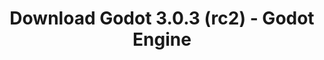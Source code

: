 ---
# Generated by /scripts/js/download_archive_generator !!! do not edit by hand !!!
title: 'Download Godot 3.0.3 (rc2) - Godot Engine'
type: 'download/archive'
name: '3.0.3'
flavor: 'rc2'
release_date: '2018-05-14T03:00:00-00:00'
release_notes: '/article/dev-snapshot-godot-3-0-3-rc-2/'
links:
  android.apk:
    name: 'android.apk'
    title: 'Android'
    caption: 'Universal APK (ARM64 + ARMv7 + x86_64 + x86)'
    tags:
      - 'APK download'
      - 'ARM64/v7'
      - 'x86 (64 & 32 bit)'
    hosts:
      github_builds:
        regular: 'https://github.com/godotengine/godot-builds/releases/download/3.0.3-rc2/Godot_v3.0.3-rc2_android_editor.apk'
        mono: '#'
      github:
        regular: 'https://github.com/godotengine/godot/releases/download/3.0.3-rc2/Godot_v3.0.3-rc2_android_editor.apk'
        mono: '#'
  macos.universal:
    name: 'macos.universal'
    title: 'macOS'
    caption: 'Universal (x86_64 + Apple Silicon)'
    tags:
      - 'Intel/Apple Silicon'
      - '64 bit'
    hosts:
      github_builds:
        regular: 'https://github.com/godotengine/godot-builds/releases/download/3.0.3-rc2/Godot_v3.0.3-rc2_osx.universal.zip'
        mono: 'https://github.com/godotengine/godot-builds/releases/download/3.0.3-rc2/Godot_v3.0.3-rc2_mono_osx.universal.zip'
      github:
        regular: 'https://github.com/godotengine/godot/releases/download/3.0.3-rc2/Godot_v3.0.3-rc2_osx.universal.zip'
        mono: 'https://github.com/godotengine/godot/releases/download/3.0.3-rc2/Godot_v3.0.3-rc2_mono_osx.universal.zip'
  windows.64:
    name: 'windows.64'
    title: 'Windows'
    caption: 'Standard (x86_64)'
    tags:
      - '64 bit'
    hosts:
      github_builds:
        regular: 'https://github.com/godotengine/godot-builds/releases/download/3.0.3-rc2/Godot_v3.0.3-rc2_win64.exe.zip'
        mono: 'https://github.com/godotengine/godot-builds/releases/download/3.0.3-rc2/Godot_v3.0.3-rc2_mono_win64.zip'
      github:
        regular: 'https://github.com/godotengine/godot/releases/download/3.0.3-rc2/Godot_v3.0.3-rc2_win64.exe.zip'
        mono: 'https://github.com/godotengine/godot/releases/download/3.0.3-rc2/Godot_v3.0.3-rc2_mono_win64.zip'
  linux_server.headless.64:
    name: 'linux_server.headless.64'
    title: 'Linux Server'
    caption: 'Headless (x86_64)'
    tags:
      - '64 bit'
      - 'Headless'
    hosts:
      github_builds:
        regular: 'https://github.com/godotengine/godot-builds/releases/download/3.0.3-rc2/Godot_v3.0.3-rc2_linux_headless.64.zip'
        mono: 'https://github.com/godotengine/godot-builds/releases/download/3.0.3-rc2/Godot_v3.0.3-rc2_mono_linux_headless_64.zip'
      github:
        regular: 'https://github.com/godotengine/godot/releases/download/3.0.3-rc2/Godot_v3.0.3-rc2_linux_headless.64.zip'
        mono: 'https://github.com/godotengine/godot/releases/download/3.0.3-rc2/Godot_v3.0.3-rc2_mono_linux_headless_64.zip'
  web:
    name: 'web'
    title: 'Web editor'
    caption: ''
    tags:
      - 'Self-hosted'
      - 'Cross-platform'
    hosts:
      github_builds:
        regular: 'https://github.com/godotengine/godot-builds/releases/download/3.0.3-rc2/Godot_v3.0.3-rc2_web_editor.zip'
        mono: '#'
      github:
        regular: 'https://github.com/godotengine/godot/releases/download/3.0.3-rc2/Godot_v3.0.3-rc2_web_editor.zip'
        mono: '#'
  linux.64:
    name: 'linux.64'
    title: 'Linux'
    caption: 'Standard (x86_64)'
    tags:
      - '64 bit'
    hosts:
      github_builds:
        regular: 'https://github.com/godotengine/godot-builds/releases/download/3.0.3-rc2/Godot_v3.0.3-rc2_x11.64.zip'
        mono: 'https://github.com/godotengine/godot-builds/releases/download/3.0.3-rc2/Godot_v3.0.3-rc2_mono_x11_64.zip'
      github:
        regular: 'https://github.com/godotengine/godot/releases/download/3.0.3-rc2/Godot_v3.0.3-rc2_x11.64.zip'
        mono: 'https://github.com/godotengine/godot/releases/download/3.0.3-rc2/Godot_v3.0.3-rc2_mono_x11_64.zip'
  linux.32:
    name: 'linux.32'
    title: 'Linux'
    caption: 'Standard (x86)'
    tags:
      - '32 bit'
    hosts:
      github_builds:
        regular: 'https://github.com/godotengine/godot-builds/releases/download/3.0.3-rc2/Godot_v3.0.3-rc2_x11.32.zip'
        mono: 'https://github.com/godotengine/godot-builds/releases/download/3.0.3-rc2/Godot_v3.0.3-rc2_mono_x11_32.zip'
      github:
        regular: 'https://github.com/godotengine/godot/releases/download/3.0.3-rc2/Godot_v3.0.3-rc2_x11.32.zip'
        mono: 'https://github.com/godotengine/godot/releases/download/3.0.3-rc2/Godot_v3.0.3-rc2_mono_x11_32.zip'
  windows.32:
    name: 'windows.32'
    title: 'Windows'
    caption: 'Standard (x86)'
    tags:
      - '32 bit'
    hosts:
      github_builds:
        regular: 'https://github.com/godotengine/godot-builds/releases/download/3.0.3-rc2/Godot_v3.0.3-rc2_win32.exe.zip'
        mono: 'https://github.com/godotengine/godot-builds/releases/download/3.0.3-rc2/Godot_v3.0.3-rc2_mono_win32.zip'
      github:
        regular: 'https://github.com/godotengine/godot/releases/download/3.0.3-rc2/Godot_v3.0.3-rc2_win32.exe.zip'
        mono: 'https://github.com/godotengine/godot/releases/download/3.0.3-rc2/Godot_v3.0.3-rc2_mono_win32.zip'
  linux_server.64:
    name: 'linux_server.64'
    title: 'Linux Server'
    caption: 'Standard (x86_64)'
    tags:
      - '64 bit'
    hosts:
      github_builds:
        regular: 'https://github.com/godotengine/godot-builds/releases/download/3.0.3-rc2/Godot_v3.0.3-rc2_linux_server.64.zip'
        mono: 'https://github.com/godotengine/godot-builds/releases/download/3.0.3-rc2/Godot_v3.0.3-rc2_mono_linux_server_64.zip'
      github:
        regular: 'https://github.com/godotengine/godot/releases/download/3.0.3-rc2/Godot_v3.0.3-rc2_linux_server.64.zip'
        mono: 'https://github.com/godotengine/godot/releases/download/3.0.3-rc2/Godot_v3.0.3-rc2_mono_linux_server_64.zip'
  aar_library:
    name: 'aar_library'
    title: 'AAR library'
    caption: ''
    tags:
      - 'Android plugins'
      - 'Java'
      - 'Kotlin'
    hosts:
      github_builds:
        regular: 'https://github.com/godotengine/godot-builds/releases/download/3.0.3-rc2/godot-lib.3.0.3.rc2.release.aar'
        mono: 'https://github.com/godotengine/godot-builds/releases/download/3.0.3-rc2/godot-lib.3.0.3.rc2.mono.release.aar'
      github:
        regular: 'https://github.com/godotengine/godot/releases/download/3.0.3-rc2/godot-lib.3.0.3.rc2.release.aar'
        mono: 'https://github.com/godotengine/godot/releases/download/3.0.3-rc2/godot-lib.3.0.3.rc2.mono.release.aar'
  templates:
    name: 'templates'
    title: 'Export templates'
    caption: ''
    tags:
      - 'Used to export your games to all supported platforms'
    hosts:
      github_builds:
        regular: 'https://github.com/godotengine/godot-builds/releases/download/3.0.3-rc2/Godot_v3.0.3-rc2_export_templates.tpz'
        mono: 'https://github.com/godotengine/godot-builds/releases/download/3.0.3-rc2/Godot_v3.0.3-rc2_mono_export_templates.tpz'
      github:
        regular: 'https://github.com/godotengine/godot/releases/download/3.0.3-rc2/Godot_v3.0.3-rc2_export_templates.tpz'
        mono: 'https://github.com/godotengine/godot/releases/download/3.0.3-rc2/Godot_v3.0.3-rc2_mono_export_templates.tpz'
primaryPlatforms:
  - 'android.apk'
  - 'macos.universal'
  - 'windows.64'
  - 'linux_server.headless.64'
  - 'web'
  - 'templates'
---